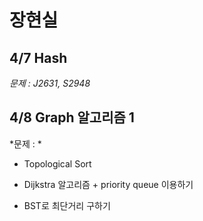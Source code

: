 # 장현실

## 4/7 Hash
*문제 : J2631, S2948*

## 4/8 Graph 알고리즘 1
*문제 : *
- Topological Sort

- Dijkstra 알고리즘 + priority queue 이용하기

- BST로 최단거리 구하기
